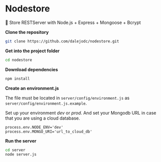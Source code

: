 # Nodestore

 🏬 Store RESTServer with Node.js + Express + Mongoose + Bcrypt

**Clone the repository**

```sh
git clone https://github.com/dalejodc/nodestore.git
```

**Get into the project folder**
```sh
cd nodestore
```

**Download dependencies**
```sh
npm install
```

**Create an environment.js**

The file must be located in `server/config/environment.js` as `server/config/environment.js.example`. 

Set up your environment _dev_ or _prod_. And set your Mongodb URL in case that you are using a cloud database.
```
process.env.NODE_ENV='dev'
process.env.MONGO_URI='url_to_cloud_db'
```

**Run the server**
```sh
cd server
node server.js
```
